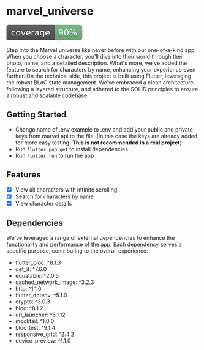 # marvel_universe

![Coverage](https://raw.githubusercontent.com/cjamcu/marvel_universe/main/coverage_badge.svg)

Step into the Marvel universe like never before with our one-of-a-kind app. When you choose a character, you'll dive
into their world through their photo, name, and a detailed description. What's more, we've added the feature to search
for characters by name, enhancing your experience even further. On the technical side, this project is built using
Flutter, leveraging the robust BLoC state management. We've embraced a clean architecture, following a layered
structure, and adhered to the SOLID principles to ensure a robust and scalable codebase.

## Getting Started

- Change name of .env.example to .env and add your public and private keys from marvel api to the file. (In this case
  the keys are already added for more easy testing. **This is not recommended in a real project**)
- Run `flutter pub get` to install dependencies
- Run `flutter run` to run the app 

## Features

- [x] View all characters with infinite scrolling
- [x] Search for characters by name
- [x] View character details

## Dependencies

We've leveraged a range of external dependencies to enhance the functionality and performance of the app. Each
dependency serves a specific purpose, contributing to the overall experience:

- flutter_bloc: ^8.1.3
- get_it: ^7.6.0
- equatable: ^2.0.5
- cached_network_image: ^3.2.3
- http: ^1.1.0
- flutter_dotenv: ^5.1.0
- crypto: ^3.0.3
- bloc: ^8.1.2
- url_launcher: ^6.1.12
- mocktail: ^1.0.0
- bloc_test: ^9.1.4
- responsive_grid: ^2.4.2
- device_preview: ^1.1.0

